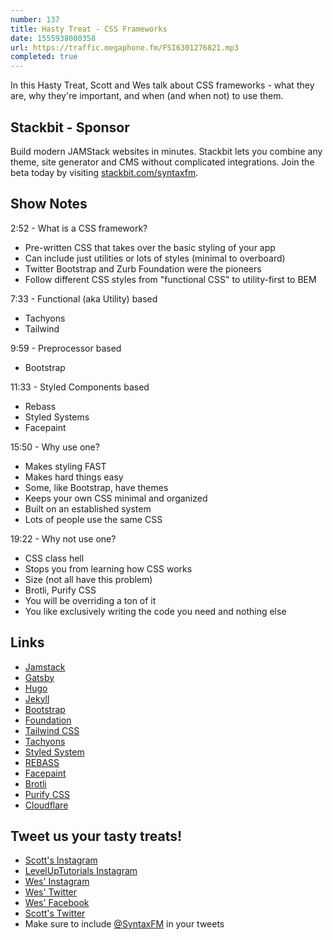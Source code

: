 ```yaml
---
number: 137
title: Hasty Treat - CSS Frameworks
date: 1555938000358
url: https://traffic.megaphone.fm/FSI6301276821.mp3
completed: true
---
```


In this Hasty Treat, Scott and Wes talk about CSS frameworks - what they are, why they're important, and when (and when not) to use them.

## Stackbit - Sponsor

Build modern JAMStack websites in minutes. Stackbit lets you combine any theme, site generator and CMS without complicated integrations. Join the beta today by visiting [stackbit.com/syntaxfm](https://www.stackbit.com/syntaxfm/).

## Show Notes

 2:52 - What is a CSS framework?

* Pre-written CSS that takes over the basic styling of your app
* Can include just utilities or lots of styles (minimal to overboard)
* Twitter Bootstrap and Zurb Foundation were the pioneers
* Follow different CSS styles from "functional CSS" to utility-first to BEM

7:33 - Functional (aka Utility) based

* Tachyons
* Tailwind

9:59 - Preprocessor based

* Bootstrap

11:33 - Styled Components based

* Rebass
* Styled Systems
* Facepaint

15:50 - Why use one?

* Makes styling FAST
* Makes hard things easy
* Some, like Bootstrap, have themes
* Keeps your own CSS minimal and organized
* Built on an established system
* Lots of people use the same CSS

19:22 - Why not use one?

* CSS class hell
* Stops you from learning how CSS works
* Size (not all have this problem)
* Brotli, Purify CSS
* You will be overriding a ton of it
* You like exclusively writing the code you need and nothing else


## Links
* [Jamstack](https://jamstack.org/)
* [Gatsby](https://www.gatsbyjs.org/)
* [Hugo](https://gohugo.io/)
* [Jekyll](https://jekyllrb.com/)
* [Bootstrap](https://getbootstrap.com/)
* [Foundation](https://foundation.zurb.com/)
* [Tailwind CSS](https://tailwindcss.com)
* [Tachyons](https://tachyons.io/)
* [Styled System](https://github.com/styled-system/styled-system)
* [REBASS](https://rebassjs.org/)
* [Facepaint](https://github.com/emotion-js/facepaint)
* [Brotli](https://github.com/google/brotli)
* [Purify CSS](https://github.com/purifycss/purifycss)
* [Cloudflare](https://www.cloudflare.com/)

## Tweet us your tasty treats!
* [Scott's Instagram](https://www.instagram.com/stolinski/)
* [LevelUpTutorials Instagram](https://www.instagram.com/LevelUpTutorials/)
* [Wes' Instagram](https://www.instagram.com/wesbos/)
* [Wes' Twitter](https://twitter.com/wesbos)
* [Wes' Facebook](https://www.facebook.com/wesbos.developer)
* [Scott's Twitter](https://twitter.com/stolinski)
* Make sure to include [@SyntaxFM](https://twitter.com/SyntaxFM) in your tweets